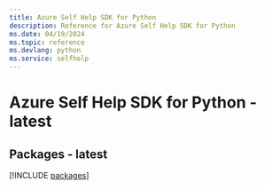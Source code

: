 ```yaml
---
title: Azure Self Help SDK for Python
description: Reference for Azure Self Help SDK for Python
ms.date: 04/19/2024
ms.topic: reference
ms.devlang: python
ms.service: selfhelp
---
```

# Azure Self Help SDK for Python - latest
## Packages - latest
[!INCLUDE [packages](self-help-index.md)]